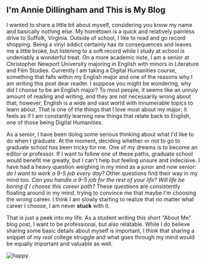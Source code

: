 
## I'm Annie Dillingham and This is My Blog
I wanted to share a little bit about myself, considering you know my name and basically nothing else. My hometown is a quick and relatively painless drive to Suffolk, Virginia. Outside of school, I like to read and go record shopping. Being a vinyl addict certainly has its consequences and leaves me a little broke, but listening to a soft record while I study at school is undeniably a wonderful treat. On a more academic note, I am a senior at Christopher Newport University majoring in English with minors in Literature and Film Studies. Currently I am taking a Digital Humanities course, something that falls within my English major and one of the reasons why I am writing this post dear reader. I suppose you might be wondering, why did I choose to be an English major? To most people, it seems like an unruly amount of reading and writing, and they are not necessarily wrong about that; however, English is a wide and vast world with innumerable topics to learn about. That is one of the things that I love most about my major; it feels as if I am constantly learning new things that relate back to English, one of those being Digital Humanities. 

As a senior, I have been doing some serious thinking about what I'd like to do when I graduate. At the moment, deciding whether or not to go to graduate school has been tricky for me. One of my dreams is to become an editor or professor. If I want to follow one of these paths, graduate school would benefit me greatly, but I can't help but feeling unsure and indecisive. I have had a heavy question weighing in my mind as a junor and now senior: _do I want to work a 9-5 job every day?_ Other questions find their way in my mind too. _Can you handle a 9-5 job for the rest of your life?_ _Will life be boring if I choose this career path?_ These questions are consistently floating around in my mind, trying to convince me that maybe I'm choosing the wrong career. I think I am slowly starting to realize that no matter what career I choose, I am never **stuck** with it. 

That is just a peek into my life. As a student writing this short "About Me" blog post, I want to be professional, but also relatable. While I do believe sharing some basic details about myself is important, I think that sharing a snippet of my _real_ college struggle and what goes through my mind would be equally important and valuable as well. 

![happy](https://user-images.githubusercontent.com/89642987/132237148-388459e7-24d8-4767-a706-7d345e65c04e.jpg)
